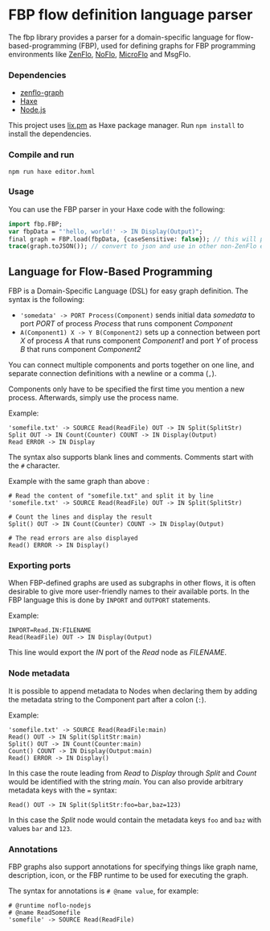 # FBP flow definition language parser

The fbp library provides a parser for a domain-specific language for flow-based-programming (FBP), used for defining graphs for FBP programming environments like [ZenFlo](https://github.com/zenturi/zenflo), [NoFlo](https://noflojs.org/), [MicroFlo](https://microflo.org/) and MsgFlo.

### Dependencies
 * [zenflo-graph](https://github.com/zenturi/zenflo-graph)
 * [Haxe](https://haxe.org/)
 * [Node.js](https://nodejs.org/)

This project uses [lix.pm](https://github.com/lix-pm/lix.client) as Haxe package manager.
Run `npm install` to install the dependencies.

### Compile and run
```
npm run haxe editor.hxml
```


### Usage
You can use the FBP parser in your Haxe code with the following:
```hx
import fbp.FBP;
var fbpData = "'hello, world!' -> IN Display(Output)";
final graph = FBP.load(fbpData, {caseSensitive: false}); // this will produce a Zenflo graph
trace(graph.toJSON()); // convert to json and use in other non-ZenFlo environments
```

## Language for Flow-Based Programming

FBP is a Domain-Specific Language (DSL) for easy graph definition. The syntax is the following:

* `'somedata' -> PORT Process(Component)` sends initial data _somedata_ to port _PORT_ of process _Process_ that runs component _Component_
* `A(Component1) X -> Y B(Component2)` sets up a connection between port _X_ of process _A_ that runs component _Component1_ and port _Y_ of process _B_ that runs component _Component2_

You can connect multiple components and ports together on one line, and separate connection definitions with a newline or a comma (`,`).

Components only have to be specified the first time you mention a new process. Afterwards, simply use the process name.

Example:

```fbp
'somefile.txt' -> SOURCE Read(ReadFile) OUT -> IN Split(SplitStr)
Split OUT -> IN Count(Counter) COUNT -> IN Display(Output)
Read ERROR -> IN Display
```

The syntax also supports blank lines and comments. Comments start with the `#` character.

Example with the same graph than above :

```fbp
# Read the content of "somefile.txt" and split it by line
'somefile.txt' -> SOURCE Read(ReadFile) OUT -> IN Split(SplitStr)

# Count the lines and display the result
Split() OUT -> IN Count(Counter) COUNT -> IN Display(Output)

# The read errors are also displayed
Read() ERROR -> IN Display()
```

### Exporting ports

When FBP-defined graphs are used as subgraphs in other flows, it is often desirable to give more user-friendly names to their available ports. In the FBP language this is done by `INPORT` and `OUTPORT` statements.

Example:

```fbp
INPORT=Read.IN:FILENAME
Read(ReadFile) OUT -> IN Display(Output)
```

This line would export the *IN* port of the *Read* node as *FILENAME*.

### Node metadata

It is possible to append metadata to Nodes when declaring them by adding the metadata string to the Component part after a colon (`:`).

Example:

```fbp
'somefile.txt' -> SOURCE Read(ReadFile:main)
Read() OUT -> IN Split(SplitStr:main)
Split() OUT -> IN Count(Counter:main)
Count() COUNT -> IN Display(Output:main)
Read() ERROR -> IN Display()
```

In this case the route leading from *Read* to *Display* through *Split* and *Count* would be identified with the string *main*. You can also provide arbitrary metadata keys with the `=` syntax:

```fbp
Read() OUT -> IN Split(SplitStr:foo=bar,baz=123)
```

In this case the *Split* node would contain the metadata keys `foo` and `baz` with values `bar` and `123`.

### Annotations

FBP graphs also support annotations for specifying things like graph name, description, icon, or the FBP runtime to be used for executing the graph.

The syntax for annotations is `# @name value`, for example:

```fbp
# @runtime noflo-nodejs
# @name ReadSomefile
'somefile' -> SOURCE Read(ReadFile)
```
